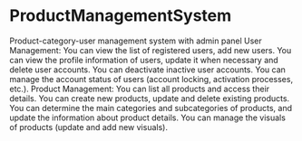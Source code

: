 # ProductManagementSystem
Product-category-user management system with admin panel
User Management:
You can view the list of registered users, add new users.
You can view the profile information of users, update it when necessary and delete user accounts.
You can deactivate inactive user accounts.
You can manage the account status of users (account locking, activation processes, etc.).
Product Management:
You can list all products and access their details.
You can create new products, update and delete existing products.
You can determine the main categories and subcategories of products, and update the information about product details.
You can manage the visuals of products (update and add new visuals).
